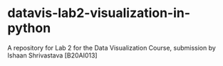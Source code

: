 # datavis-lab2-visualization-in-python
A repository for Lab 2 for the Data Visualization Course, submission by Ishaan Shrivastava [B20AI013]
